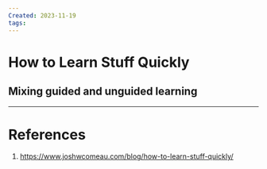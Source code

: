 ```yaml
---
Created: 2023-11-19
tags:
---
```

# How to Learn Stuff Quickly
## Mixing guided and unguided learning


---
# References
1. https://www.joshwcomeau.com/blog/how-to-learn-stuff-quickly/